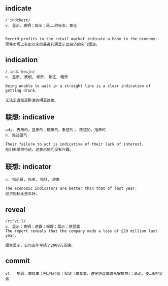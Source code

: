 

## indicate
```
/'ɪndɪkeɪt/
v. 显示，表明；暗示；是……的标志，象征


Record profits in the retail market indicate a boom in the economy.
零售市场上有史以来的最高利润显示出经济的突飞猛进。
```

## indication
```
/ˌɪndɪ'keɪʃn/
n. 显示, 表明, 标示, 象征, 暗示

Being unable to walk in a straight line is a clear indication of getting drunk.

无法走直线是醉酒的明显迹象。
```

## 联想: indicative
```
adj. 表示的，显示的；暗示的，象征的； 陈述的，指示的
n. 陈述语气

Their failure to act is indicative of their lack of interest.
他们未采取行动，这表示他们没有兴趣。
```

## 联想: indicator
```
n. 指示器, 标志, 指针, 迹象

The economic indicators are better than that of last year.
经济指标比去年好。
```

## reveal
```
/rɪ'viːl/
v. 显示；表明；透露；揭露；展示；使显露
The report reveals that the company made a loss of £20 million last year.

报告显示，公司去年亏损了2000万英镑。
```

## commit
```
vt.  犯罪，做错事；把…托付给；保证（做某事、遵守协议或遵从安排等）；承诺，使…承担义务
```